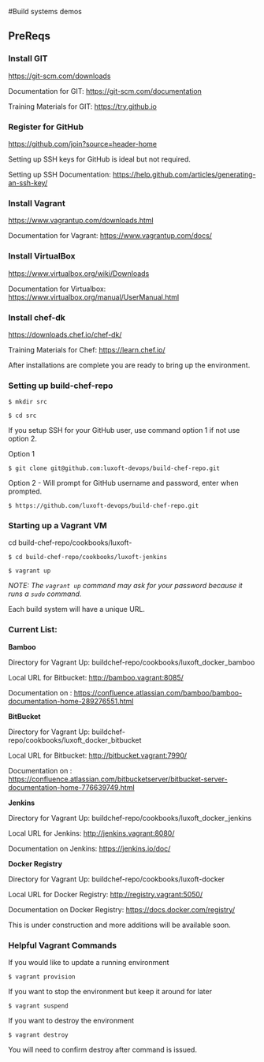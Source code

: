 #Build systems demos

## PreReqs

### Install GIT

https://git-scm.com/downloads

Documentation for GIT: https://git-scm.com/documentation

Training Materials for GIT: https://try.github.io

### Register for GitHub

https://github.com/join?source=header-home

Setting up SSH keys for GitHub is ideal but not required.

Setting up SSH Documentation: https://help.github.com/articles/generating-an-ssh-key/

### Install Vagrant

https://www.vagrantup.com/downloads.html

Documentation for Vagrant: https://www.vagrantup.com/docs/

### Install VirtualBox

https://www.virtualbox.org/wiki/Downloads

Documentation for Virtualbox: https://www.virtualbox.org/manual/UserManual.html

### Install chef-dk

https://downloads.chef.io/chef-dk/

Training Materials for Chef: https://learn.chef.io/

After installations are complete you are ready to bring up the environment.

### Setting up build-chef-repo

```$ mkdir src```

```$ cd src```

If you setup SSH for your GitHub user, use command option 1 if not use option 2.

Option 1

```$ git clone git@github.com:luxoft-devops/build-chef-repo.git```

Option 2 - Will prompt for GitHub username and password, enter when prompted.

```$ https://github.com/luxoft-devops/build-chef-repo.git```

### Starting up a Vagrant VM

cd build-chef-repo/cookbooks/luxoft-<build system here>

```$ cd build-chef-repo/cookbooks/luxoft-jenkins```

```$ vagrant up```

*NOTE: The `vagrant up` command may ask for your password because it runs a `sudo` command.*

Each build system will have a unique URL. 

### Current List:

**Bamboo**

Directory for Vagrant Up: buildchef-repo/cookbooks/luxoft_docker_bamboo

Local URL for Bitbucket: http://bamboo.vagrant:8085/

Documentation on : https://confluence.atlassian.com/bamboo/bamboo-documentation-home-289276551.html

**BitBucket**

Directory for Vagrant Up: buildchef-repo/cookbooks/luxoft_docker_bitbucket

Local URL for Bitbucket: http://bitbucket.vagrant:7990/

Documentation on : https://confluence.atlassian.com/bitbucketserver/bitbucket-server-documentation-home-776639749.html


**Jenkins**

Directory for Vagrant Up: buildchef-repo/cookbooks/luxoft_docker_jenkins

Local URL for Jenkins: http://jenkins.vagrant:8080/

Documentation on Jenkins: https://jenkins.io/doc/

**Docker Registry**

Directory for Vagrant Up: buildchef-repo/cookbooks/luxoft-docker

Local URL for Docker Registry: http://registry.vagrant:5050/

Documentation on Docker Registry: https://docs.docker.com/registry/

This is under construction and more additions will be available soon.

### Helpful Vagrant Commands

If you would like to update a running environment

```$ vagrant provision```

If you want to stop the environment but keep it around for later

```$ vagrant suspend```

If you want to destroy the environment

```$ vagrant destroy```

You will need to confirm destroy after command is issued.
